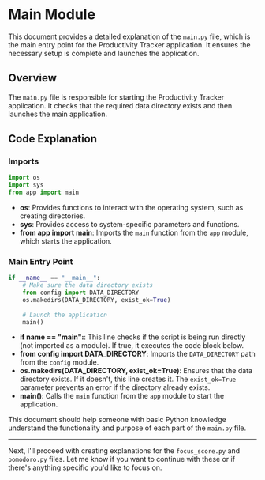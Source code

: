 # Main Module

This document provides a detailed explanation of the `main.py` file, which is the main entry point for the Productivity Tracker application. It ensures the necessary setup is complete and launches the application.

## Overview
The `main.py` file is responsible for starting the Productivity Tracker application. It checks that the required data directory exists and then launches the main application.

## Code Explanation

### Imports
```python
import os
import sys
from app import main
```
- **os**: Provides functions to interact with the operating system, such as creating directories.
- **sys**: Provides access to system-specific parameters and functions.
- **from app import main**: Imports the `main` function from the `app` module, which starts the application.

### Main Entry Point
```python
if __name__ == "__main__":
    # Make sure the data directory exists
    from config import DATA_DIRECTORY
    os.makedirs(DATA_DIRECTORY, exist_ok=True)
    
    # Launch the application
    main()
```
- **if __name__ == "__main__":**: This line checks if the script is being run directly (not imported as a module). If true, it executes the code block below.
- **from config import DATA_DIRECTORY**: Imports the `DATA_DIRECTORY` path from the `config` module.
- **os.makedirs(DATA_DIRECTORY, exist_ok=True)**: Ensures that the data directory exists. If it doesn't, this line creates it. The `exist_ok=True` parameter prevents an error if the directory already exists.
- **main()**: Calls the `main` function from the `app` module to start the application.

This document should help someone with basic Python knowledge understand the functionality and purpose of each part of the `main.py` file.

---

Next, I'll proceed with creating explanations for the `focus_score.py` and `pomodoro.py` files. Let me know if you want to continue with these or if there's anything specific you'd like to focus on.